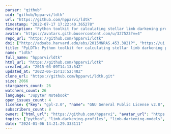 ```yaml
---
parser: "github"
uid: "github/hpparvi/ldtk"
url: "https://github.com/hpparvi/ldtk"
timestamp: "2022-07-17 17:22:40.365278"
description: "Python toolkit for calculating stellar limb darkening profiles and model-specific coefficients using the stellar atmosphere spectrum library by Husser et al. (2013). Described in Parviainen & Aigrain, MNRAS 453, 3821–3826 (2015)."
avatar: "https://avatars.githubusercontent.com/u/327523?v=4"
repo_url: "https://github.com/hpparvi/ldtk"
doi: ["http://adsabs.harvard.edu/abs/2015MNRAS.453.3821P", "https://ui.adsabs.harvard.edu/abs/2015ascl.soft10003P/abstract"]
title: "PyLDTk: Python toolkit for calculating stellar limb darkening profiles and model-specific coefficients for arbitrary filters"
name: "ldtk"
full_name: "hpparvi/ldtk"
html_url: "https://github.com/hpparvi/ldtk"
created_at: "2015-03-09T14:13:54Z"
updated_at: "2022-06-15T13:52:40Z"
clone_url: "https://github.com/hpparvi/ldtk.git"
size: 2066
stargazers_count: 26
watchers_count: 26
language: "Jupyter Notebook"
open_issues_count: 4
license: {"key": "gpl-2.0", "name": "GNU General Public License v2.0", "spdx_id": "GPL-2.0", "url": "https://api.github.com/licenses/gpl-2.0", "node_id": "MDc6TGljZW5zZTg="}
subscribers_count: 8
owner: {"html_url": "https://github.com/hpparvi", "avatar_url": "https://avatars.githubusercontent.com/u/327523?v=4", "login": "hpparvi", "type": "User"}
topics: ["python", "limb-darkening-profiles", "limb-darkening-models", "astrophysics", "astronomy", "exoplanets", "exoplanet-transits"]
date: "2024-01-06 14:21:29.333111"
---
```

